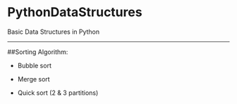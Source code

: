 # PythonDataStructures
Basic Data Structures in Python

---
##Sorting Algorithm:

* Bubble sort

* Merge sort

* Quick sort (2 & 3 partitions)
